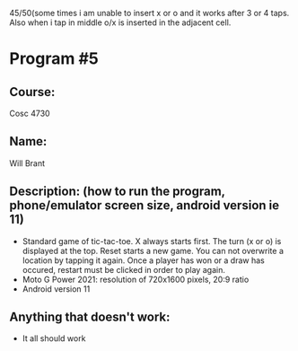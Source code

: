 
45/50(some times i am unable to insert x or o and it works after 3 or 4 taps. Also when i tap in middle o/x is inserted in the adjacent cell. 
# Program #5

## Course: 
Cosc 4730

## Name: 
Will Brant

## Description: (how to run the program, phone/emulator screen size, android version ie 11)
- Standard game of tic-tac-toe. X always starts first. The turn (x or o) is displayed at the top. Reset starts a new game. You can not overwrite a location by tapping it again. Once a player has won or a draw has occured, restart must be clicked in order to play again.
- Moto G Power 2021: resolution of 720x1600 pixels, 20:9 ratio
- Android version 11
## Anything that doesn't work:
- It all should work


